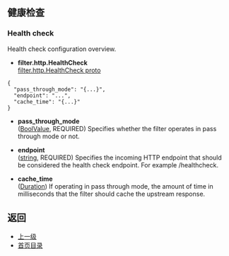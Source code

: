 ## 健康检查

### Health check
Health check configuration overview.

- **filter.http.HealthCheck**</br>
[filter.http.HealthCheck proto]()

```
{
  "pass_through_mode": "{...}",
  "endpoint": "...",
  "cache_time": "{...}"
}
```
- **pass_through_mode**</br>
	([BoolValue](https://developers.google.com/protocol-buffers/docs/reference/google.protobuf#boolvalue), REQUIRED) Specifies whether the filter operates in pass through mode or not.

- **endpoint**</br>
	([string](https://developers.google.com/protocol-buffers/docs/proto#scalar), REQUIRED) Specifies the incoming HTTP endpoint that should be considered the health check endpoint. For example /healthcheck.

- **cache_time**</br>
	([Duration](https://developers.google.com/protocol-buffers/docs/reference/google.protobuf#duration)) If operating in pass through mode, the amount of time in milliseconds that the filter should cache the upstream response.



## 返回
- [上一级](../HTTPfilters.md)
- [首页目录](../../../README.md)
